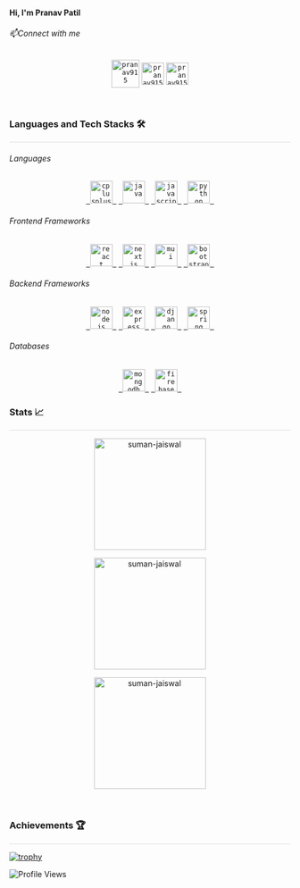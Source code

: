 <h4>  Hi, I'm Pranav Patil </h4>



###### 📫Connect with me

<p align=center>
<code><a href="https://www.linkedin.com/in/pranav915/" target="blank"><img align="center" src="https://pngimg.com/uploads/linkedIn/linkedIn_PNG38.png" alt="pranav915" height="50" width="50" /></a></code>
<code><a href="mailto:patilpranav915@gmail.com" target="blank"><img align="center" src="https://pngimg.com/uploads/gmail_logo/gmail_logo_PNG8.png" alt="pranav915" height="40" width="40" /></a></code>
<code><a href="https://instagram.com/Pranav.915" target="blank"><img align="center" src="https://cdn4.iconfinder.com/data/icons/social-media-2210/24/Instagram-512.png" alt="pranav915" height="40" width="40" /></a></code>
</p>

<br/>

### Languages and Tech Stacks 🛠️

<hr style="height: 1px; background-color: #ddd; margin-top: 0;"/>

<!--  make categories then add stacks -->

###### Languages

<!-- c++ java js python dart -->
<p align=center>
<code><a href="https://www.cplusplus.com/" target="_blank"> <img src="https://upload.wikimedia.org/wikipedia/commons/thumb/1/18/ISO_C%2B%2B_Logo.svg/427px-ISO_C%2B%2B_Logo.svg.png" alt="cplusplus" width="40" height="40" /> </a></code>
<code><a href="https://www.java.com" target="_blank"> <img src="https://www.vectorlogo.zone/logos/java/java-icon.svg" alt="java" width="40" height="40" /> </a></code>
<code><a href="https://www.javascript.com/" target="_blank"> <img src="https://www.vectorlogo.zone/logos/javascript/javascript-icon.svg" alt="javascript" width="40" height="40" /> </a></code>
<code><a href="https://www.python.org" target="_blank"> <img src="https://www.vectorlogo.zone/logos/python/python-icon.svg" alt="python" width="40" height="40" /> </a></code>
</p>

###### Frontend Frameworks

<!-- react next react-native flutter mui bootstrap -->
<p align=center>
<code><a href="https://reactjs.org/" target="_blank"> <img src="https://www.vectorlogo.zone/logos/reactjs/reactjs-icon.svg" alt="react" width="40" height="40" /> </a></code>
<code><a href="https://nextjs.org/" target="_blank"> <img src="https://www.vectorlogo.zone/logos/zeit/zeit-icon.svg" alt="nextjs" width="40" height="40" /> </a></code>
<code><a href="https://material-ui.com/" target="_blank"> <img src="https://logo.clearbit.com/material-ui.com" alt="mui" width="40" height="40" /> </a></code>
<code><a href="https://getbootstrap.com/" target="_blank"> <img src="https://www.vectorlogo.zone/logos/getbootstrap/getbootstrap-icon.svg" alt="bootstrap" width="40" height="40" /> </a></code>
</p>

###### Backend Frameworks

<!-- node express django nest spring-boot flask -->

<p align=center>
<code><a href="https://nodejs.org" target="_blank"> <img src="https://www.vectorlogo.zone/logos/nodejs/nodejs-icon.svg" alt="nodejs" width="40" height="40" /> </a></code>
<code><a href="https://expressjs.com" target="_blank"> <img src="https://www.vectorlogo.zone/logos/expressjs/expressjs-icon.svg" alt="express" width="40" height="40" /> </a></code>
<code><a href="https://www.djangoproject.org" target="_blank"> <img src="https://logo.clearbit.com/djangoproject.com" alt="django" width="40" height="40" /> </a></code>
<code><a href="https://spring.io/" target="_blank"> <img src="https://www.vectorlogo.zone/logos/springio/springio-icon.svg" alt="spring" width="40" height="40" /> </a></code>
</p>

###### Databases

<!-- mysql mongodb firebase -->

<p align=center>
<code><a href="https://www.mongodb.com/" target="_blank"> <img src="https://www.vectorlogo.zone/logos/mongodb/mongodb-icon.svg" alt="mongodb" width="40" height="40" /> </a></code>
<code><a href="https://www.firebase.com/" target="_blank"> <img src="https://www.vectorlogo.zone/logos/firebase/firebase-icon.svg" alt="firebase" width="40" height="40" /> </a></code>
</p>

### Stats 📈

<hr style="height: 1px; background-color: #ddd; margin-top: 0;"/>

<p align=center><img style="height: 200px;" src="https://github-readme-streak-stats.herokuapp.com/?user=pranav915&theme=tokyonight" alt="suman-jaiswal" /></p>
<p align=center><img style="height: 200px;" src="https://github-readme-stats.vercel.app/api?username=pranav915&show_icons=true&theme=radical" alt="suman-jaiswal" /></p>
<p align=center><img style="height: 200px;" src="https://github-readme-stats.vercel.app/api/top-langs/?username=pranav915&layout=compact&theme=tokyonight" alt="suman-jaiswal" /></p>

<br/>

### Achievements 🏆

<hr style="height: 1px; background-color: #ddd; margin-top: 0;"/>

[![trophy](https://github-profile-trophy.vercel.app/?username=pranav915&theme=onedark)](https://github.com/ryo-ma/github-profile-trophy)


<div style="display: flex; flex-direction: row; justify-content: space-between; align-items: center; align="center"">
 <div style="display: flex; flex-direction: row; gap: 5px; align-items: center;" >
  <img src="https://komarev.com/ghpvc/?username=Pranav915&label=Profile%20views&color=0e75b6&style=flat" alt="Profile Views" />
</div>
</div>
